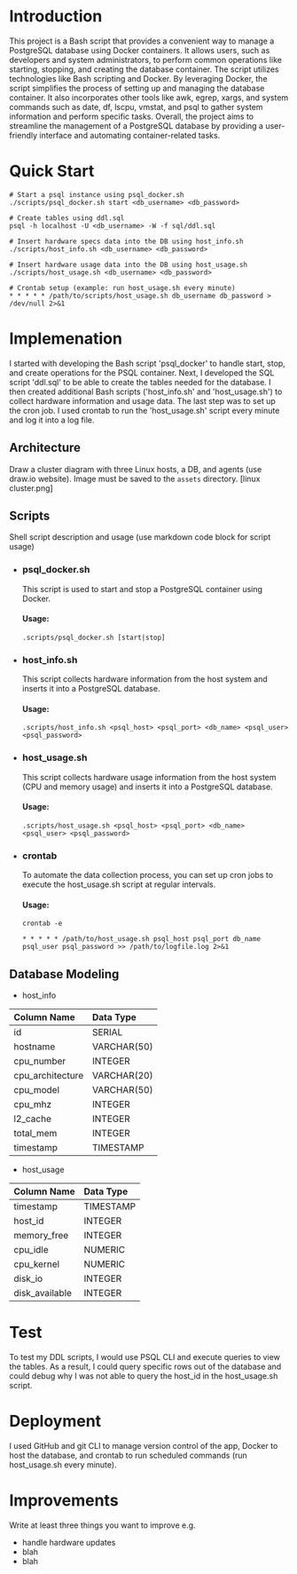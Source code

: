 # Introduction
This project is a Bash script that provides a convenient way to manage a PostgreSQL database using Docker containers. It allows users, such as developers and system administrators, to perform common operations like starting, stopping, and creating the database container. The script utilizes technologies like Bash scripting and Docker. By leveraging Docker, the script simplifies the process of setting up and managing the database container. It also incorporates other tools like awk, egrep, xargs, and system commands such as date, df, lscpu, vmstat, and psql to gather system information and perform specific tasks. Overall, the project aims to streamline the management of a PostgreSQL database by providing a user-friendly interface and automating container-related tasks.

# Quick Start
```
# Start a psql instance using psql_docker.sh
./scripts/psql_docker.sh start <db_username> <db_password>

# Create tables using ddl.sql
psql -h localhost -U <db_username> -W -f sql/ddl.sql

# Insert hardware specs data into the DB using host_info.sh
./scripts/host_info.sh <db_username> <db_password>

# Insert hardware usage data into the DB using host_usage.sh
./scripts/host_usage.sh <db_username> <db_password>

# Crontab setup (example: run host_usage.sh every minute)
* * * * * /path/to/scripts/host_usage.sh db_username db_password > /dev/null 2>&1
```

# Implemenation
I started with developing the Bash script 'psql_docker' to handle start, stop, and create operations for the PSQL container. Next, I developed the SQL script 'ddl.sql' to be able to create the tables needed for the database. I then created additional Bash scripts ('host_info.sh' and 'host_usage.sh') to collect hardware information and usage data. The last step was to set up the cron job. I used crontab to run the 'host_usage.sh' script every minute and log it into a log file.
## Architecture
Draw a cluster diagram with three Linux hosts, a DB, and agents (use draw.io website). Image must be saved to the `assets` directory.
[linux cluster.png]

## Scripts
Shell script description and usage (use markdown code block for script usage)
- ### psql_docker.sh
  This script is used to start and stop a PostgreSQL container using Docker.
  #### Usage:
  ```.scripts/psql_docker.sh [start|stop]```
- ### host_info.sh
  This script collects hardware information from the host system and inserts it into a PostgreSQL database.
  #### Usage:
  ```.scripts/host_info.sh <psql_host> <psql_port> <db_name> <psql_user> <psql_password>```
- ### host_usage.sh
  This script collects hardware usage information from the host system (CPU and memory usage) and inserts it into a PostgreSQL database.
  #### Usage:
  ```.scripts/host_usage.sh <psql_host> <psql_port> <db_name> <psql_user> <psql_password>```
- ### crontab
  To automate the data collection process, you can set up cron jobs to execute the host_usage.sh script at regular intervals.
  #### Usage:
  ```
  crontab -e

  * * * * * /path/to/host_usage.sh psql_host psql_port db_name psql_user psql_password >> /path/to/logfile.log 2>&1
  ```




## Database Modeling
- host_info

| Column Name      	| Data Type   	|
|:-----------------  |:--------------	|
| id               	| SERIAL      	|
| hostname         	| VARCHAR(50) 	|
| cpu_number       	| INTEGER     	|
| cpu_architecture 	| VARCHAR(20) 	|
| cpu_model        	| VARCHAR(50) 	|
| cpu_mhz          	| INTEGER     	|
| l2_cache         	| INTEGER     	|
| total_mem        	| INTEGER     	|
| timestamp        	| TIMESTAMP   	|

- host_usage

| Column Name      	| Data Type   	|
|:-----------------  |:-------------	|
| timestamp       	| TIMESTAMP   	|
| host_id         	| INTEGER   	  |
| memory_free     	| INTEGER     	|
| cpu_idle        	| NUMERIC   	  |
| cpu_kernel      	| NUMERIC   	  |
| disk_io         	| INTEGER     	|
| disk_available  	| INTEGER     	|

# Test
To test my DDL scripts, I would use PSQL CLI and execute queries to view the tables. As a result, I could query specific rows out of the database and could debug why I was not able to query the host_id in the host_usage.sh script.

# Deployment
I used GitHub and git CLI to manage version control of the app, Docker to host the database, and crontab to run scheduled commands (run host_usage.sh every minute).

# Improvements
Write at least three things you want to improve 
e.g. 
- handle hardware updates 
- blah
- blah
